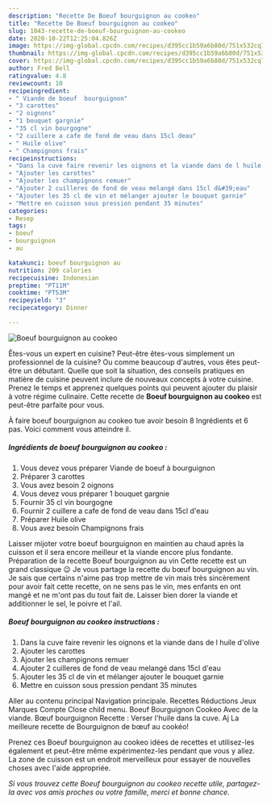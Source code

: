 ```yaml
---
description: "Recette De Boeuf bourguignon au cookeo"
title: "Recette De Boeuf bourguignon au cookeo"
slug: 1043-recette-de-boeuf-bourguignon-au-cookeo
date: 2020-10-22T12:25:04.826Z
image: https://img-global.cpcdn.com/recipes/d395cc1b59a6b80d/751x532cq70/boeuf-bourguignon-au-cookeo-photo-principale-de-la-recette.jpg
thumbnail: https://img-global.cpcdn.com/recipes/d395cc1b59a6b80d/751x532cq70/boeuf-bourguignon-au-cookeo-photo-principale-de-la-recette.jpg
cover: https://img-global.cpcdn.com/recipes/d395cc1b59a6b80d/751x532cq70/boeuf-bourguignon-au-cookeo-photo-principale-de-la-recette.jpg
author: Fred Bell
ratingvalue: 4.8
reviewcount: 10
recipeingredient:
- " Viande de boeuf  bourguignon"
- "3 carottes"
- "2 oignons"
- "1 bouquet gargnie"
- "35 cl vin bourgogne"
- "2 cuillere a cafe de fond de veau dans 15cl deau"
- " Huile olive"
- " Champignons frais"
recipeinstructions:
- "Dans la cuve faire revenir les oignons et la viande dans de l huile d&#39;olive"
- "Ajouter les carottes"
- "Ajouter les champignons remuer"
- "Ajouter 2 cuilleres de fond de veau melangé dans 15cl d&#39;eau"
- "Ajouter les 35 cl de vin et mélanger ajouter le bouquet garnie"
- "Mettre en cuisson sous pression pendant 35 minutes"
categories:
- Resep
tags:
- boeuf
- bourguignon
- au

katakunci: boeuf bourguignon au 
nutrition: 209 calories
recipecuisine: Indonesian
preptime: "PT11M"
cooktime: "PT53M"
recipeyield: "3"
recipecategory: Dinner

---
```



![Boeuf bourguignon au cookeo](https://img-global.cpcdn.com/recipes/d395cc1b59a6b80d/751x532cq70/boeuf-bourguignon-au-cookeo-photo-principale-de-la-recette.jpg)

Êtes-vous un expert en cuisine? Peut-être êtes-vous simplement un professionnel de la cuisine? Ou comme beaucoup d'autres, vous êtes peut-être un débutant. Quelle que soit la situation, des conseils pratiques en matière de cuisine peuvent inclure de nouveaux concepts à votre cuisine. Prenez le temps et apprenez quelques points qui peuvent ajouter du plaisir à votre régime culinaire. Cette recette de <strong> Boeuf bourguignon au cookeo </strong> est peut-être parfaite pour vous.

<!--inarticleads1-->

À faire boeuf bourguignon au cookeo tue avoir besoin 8 Ingrédients et 6 pas. Voici comment vous atteindre il.

##### Ingrédients de boeuf bourguignon au cookeo :

1. Vous devez vous préparer  Viande de boeuf à bourguignon
1. Préparer 3 carottes
1. Vous avez besoin 2 oignons
1. Vous devez vous préparer 1 bouquet gargnie
1. Fournir 35 cl vin bourgogne
1. Fournir 2 cuillere a cafe de fond de veau dans 15cl d&#39;eau
1. Préparer  Huile olive
1. Vous avez besoin  Champignons frais


Laisser mijoter votre boeuf bourguignon en maintien au chaud après la cuisson et il sera encore meilleur et la viande encore plus fondante. Préparation de la recette Boeuf bourguignon au vin Cette recette est un grand classique 😉 Je vous partage la recette du bœuf bourguignon au vin. Je sais que certains n&#39;aime pas trop mettre de vin mais très sincèrement pour avoir fait cette recette, on ne sens pas le vin, mes enfants en ont mangé et ne m&#39;ont pas du tout fait de. Laisser bien dorer la viande et additionner le sel, le poivre et l&#39;ail. 

<!--inarticleads2-->

##### Boeuf bourguignon au cookeo instructions :

1. Dans la cuve faire revenir les oignons et la viande dans de l huile d&#39;olive
1. Ajouter les carottes
1. Ajouter les champignons remuer
1. Ajouter 2 cuilleres de fond de veau melangé dans 15cl d&#39;eau
1. Ajouter les 35 cl de vin et mélanger ajouter le bouquet garnie
1. Mettre en cuisson sous pression pendant 35 minutes


Aller au contenu principal Navigation principale. Recettes Réductions Jeux Marques Compte Close child menu. Boeuf Bourguignon Cookeo Avec de la viande. Bœuf bourguignon Recette : Verser l&#39;huile dans la cuve. Aj La meilleure recette de Bourguignon de bœuf au cookéo! 

<!--inarticleads1-->

<p>
Prenez ces Boeuf bourguignon au cookeo idées de recettes et utilisez-les également et peut-être même expérimentez-les pendant que vous y allez. La zone de cuisson est un endroit merveilleux pour essayer de nouvelles choses avec l'aide appropriée.
</p>

<p>
<i>Si vous trouvez cette Boeuf bourguignon au cookeo recette utile, partagez-la avec vos amis proches ou votre famille, merci et bonne chance.</i>
</p>
